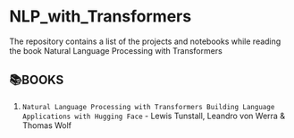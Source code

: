 # NLP_with_Transformers
The repository contains a list of the projects and notebooks  while reading the book Natural Language Processing with Transformers 


## 📚**BOOKS**
01. ```Natural Language Processing with Transformers Building Language Applications with Hugging Face``` - Lewis Tunstall, Leandro von Werra & Thomas Wolf

